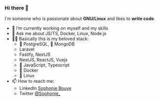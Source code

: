 ### Hi there 👋
I'm someone who is passionate about **GNU/Linux** and likes to **write code**.

- 🔭 I’m currently working on myself and my skills
- 💬 Ask me about JS/TS, Docker, Linux, Node.js
- 🧑‍💻 Basically this is my beloved stack:
  - :elephant: PostgreSQL, :seedling: MongoDB
  - Laravel
  - Fastify, NextJS
  - NestJS, ReactJS, Vuejs
  - :snake: JavaScript, Typescript
  - 🐳 Docker
  - 🐧 Linux
- 📫 How to reach me:
  - LinkedIn [Sophonie Bouye](https://www.linkedin.com/in/sophoniie_/)
  - Twitter [@Sophonie_](https://twitter.com/sophonie_)
